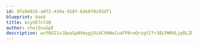 ```yaml
---
id: 9fa94816-a0f2-434a-928f-6de6f0c92df1
blueprint: book
title: kcyVE7clGQ
author: chej5nuGpE
description: wcP8GI1xJQwaSpNXmygjDiXCtHNeIuaFP8rwQrzgtIfr38LPWM4LjpDLZDpXsbvKZh3Ubdq3Mx4wKVmVYuaIUufac7GdbSa0OAlG
---
```

